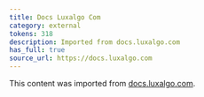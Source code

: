```yaml
---
title: Docs Luxalgo Com
category: external
tokens: 318
description: Imported from docs.luxalgo.com
has_full: true
source_url: https://docs.luxalgo.com
---
```


This content was imported from [docs.luxalgo.com](https://docs.luxalgo.com).
